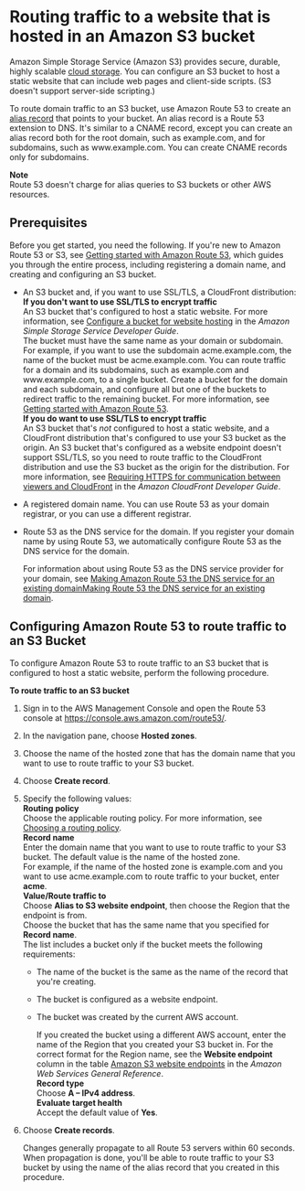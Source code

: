 # Routing traffic to a website that is hosted in an Amazon S3 bucket<a name="RoutingToS3Bucket"></a>

Amazon Simple Storage Service \(Amazon S3\) provides secure, durable, highly scalable [cloud storage](https://aws.amazon.com/what-is-cloud-storage/)\. You can configure an S3 bucket to host a static website that can include web pages and client\-side scripts\. \(S3 doesn't support server\-side scripting\.\)

To route domain traffic to an S3 bucket, use Amazon Route 53 to create an [alias record](https://docs.aws.amazon.com/Route53/latest/DeveloperGuide/resource-record-sets-choosing-alias-non-alias.html) that points to your bucket\. An alias record is a Route 53 extension to DNS\. It's similar to a CNAME record, except you can create an alias record both for the root domain, such as example\.com, and for subdomains, such as www\.example\.com\. You can create CNAME records only for subdomains\. 

**Note**  
Route 53 doesn't charge for alias queries to S3 buckets or other AWS resources\.

## Prerequisites<a name="routing-to-s3-bucket-prereqs"></a>

Before you get started, you need the following\. If you're new to Amazon Route 53 or S3, see [Getting started with Amazon Route 53](getting-started.md), which guides you through the entire process, including registering a domain name, and creating and configuring an S3 bucket\.
+ An S3 bucket and, if you want to use SSL/TLS, a CloudFront distribution:  
**If you don't want to use SSL/TLS to encrypt traffic**  
An S3 bucket that's configured to host a static website\. For more information, see [Configure a bucket for website hosting](https://docs.aws.amazon.com/AmazonS3/latest/dev/HowDoIWebsiteConfiguration.html) in the *Amazon Simple Storage Service Developer Guide*\.  
The bucket must have the same name as your domain or subdomain\. For example, if you want to use the subdomain acme\.example\.com, the name of the bucket must be acme\.example\.com\.
You can route traffic for a domain and its subdomains, such as example\.com and www\.example\.com, to a single bucket\. Create a bucket for the domain and each subdomain, and configure all but one of the buckets to redirect traffic to the remaining bucket\. For more information, see [Getting started with Amazon Route 53](getting-started.md)\.  
**If you do want to use SSL/TLS to encrypt traffic**  
An S3 bucket that's *not* configured to host a static website, and a CloudFront distribution that's configured to use your S3 bucket as the origin\. An S3 bucket that's configured as a website endpoint doesn't support SSL/TLS, so you need to route traffic to the CloudFront distribution and use the S3 bucket as the origin for the distribution\. For more information, see [Requiring HTTPS for communication between viewers and CloudFront](https://docs.aws.amazon.com/AmazonCloudFront/latest/DeveloperGuide/using-https-viewers-to-cloudfront.html) in the *Amazon CloudFront Developer Guide*\.
+ A registered domain name\. You can use Route 53 as your domain registrar, or you can use a different registrar\.
+ Route 53 as the DNS service for the domain\. If you register your domain name by using Route 53, we automatically configure Route 53 as the DNS service for the domain\. 

  For information about using Route 53 as the DNS service provider for your domain, see [Making Amazon Route 53 the DNS service for an existing domainMaking Route 53 the DNS service for an existing domain](MigratingDNS.md)\.

## Configuring Amazon Route 53 to route traffic to an S3 Bucket<a name="routing-to-s3-bucket-configuring"></a>

To configure Amazon Route 53 to route traffic to an S3 bucket that is configured to host a static website, perform the following procedure\.<a name="routing-to-s3-bucket-procedure"></a>

**To route traffic to an S3 bucket**

1. Sign in to the AWS Management Console and open the Route 53 console at [https://console\.aws\.amazon\.com/route53/](https://console.aws.amazon.com/route53/)\.

1. In the navigation pane, choose **Hosted zones**\.

1. Choose the name of the hosted zone that has the domain name that you want to use to route traffic to your S3 bucket\.

1. Choose **Create record**\.

1. Specify the following values:  
**Routing policy**  
Choose the applicable routing policy\. For more information, see [Choosing a routing policy](routing-policy.md)\.  
**Record name**  
Enter the domain name that you want to use to route traffic to your S3 bucket\. The default value is the name of the hosted zone\.  
For example, if the name of the hosted zone is example\.com and you want to use acme\.example\.com to route traffic to your bucket, enter **acme**\.  
**Value/Route traffic to**  
Choose **Alias to S3 website endpoint**, then choose the Region that the endpoint is from\.   
Choose the bucket that has the same name that you specified for **Record name**\.  
The list includes a bucket only if the bucket meets the following requirements:  
   + The name of the bucket is the same as the name of the record that you're creating\.
   + The bucket is configured as a website endpoint\.
   + The bucket was created by the current AWS account\.

     If you created the bucket using a different AWS account, enter the name of the Region that you created your S3 bucket in\. For the correct format for the Region name, see the **Website endpoint** column in the table [Amazon S3 website endpoints](https://docs.aws.amazon.com/general/latest/gr/s3.html#s3_website_region_endpoints) in the *Amazon Web Services General Reference*\.  
**Record type**  
Choose **A – IPv4 address**\.  
**Evaluate target health**  
Accept the default value of **Yes**\.

1. Choose **Create records**\.

   Changes generally propagate to all Route 53 servers within 60 seconds\. When propagation is done, you'll be able to route traffic to your S3 bucket by using the name of the alias record that you created in this procedure\. 